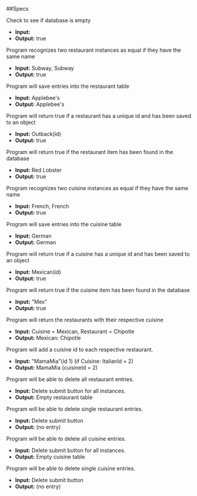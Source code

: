 ##Specs

Check to see if database is empty
* **Input:**
* **Output:** true

Program recognizes two restaurant instances as equal if they have the same name
* **Input:** Subway, Subway
* **Output:** true

Program will save entries into the restaurant table
* **Input:** Applebee's
* **Output:** Applebee's

Program will return true if a restaurant has a unique id and has been saved to an object
* **Input:** Outback(id)
* **Output:** true

Program will return true if the restaurant item has been found in the database
* **Input:** Red Lobster
* **Output:** true

Program recognizes two cuisine instances as equal if they have the same name
* **Input:** French, French
* **Output:** true

Program will save entries into the cuisine table
* **Input:** German
* **Output:** German

Program will return true if a cuisine has a unique id and has been saved to an object
* **Input:** Mexican(id)
* **Output:** true

Program will return true if the cuisine item has been found in the database
* **Input:** "Mex"
* **Output:** true

Program will return the restaurants with their respective cuisine
* **Input:** Cuisine = Mexican, Restaurant = Chipotle
* **Output:** Mexican: Chipotle

Program will add a cuisine id to each respective restaurant.
* **Input:** "MamaMia"(id 1)   (if Cuisine: ItalianId = 2)
* **Output:** MamaMia (cuisineId = 2)

Program will be able to delete all restaurant entries.
* **Input:** Delete submit button for all instances.
* **Output:** Empty restaurant table

Program will be able to delete single restaurant entries.
* **Input:** Delete submit button
* **Output:** (no entry)

Program will be able to delete all cuisine entries.
* **Input:** Delete submit button for all instances.
* **Output:**  Empty cuisine table

Program will be able to delete single cuisine entries.
* **Input:** Delete submit button
* **Output:** (no entry)

